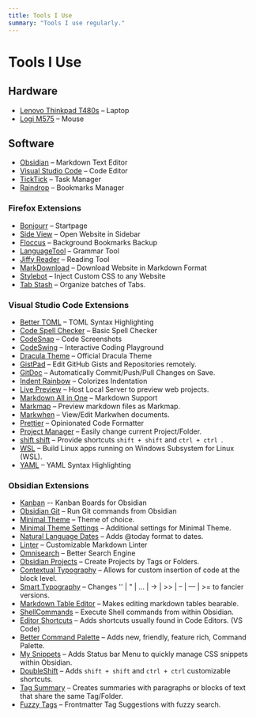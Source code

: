 ```yaml
---
title: Tools I Use
summary: "Tools I use regularly."
---
```


# Tools I Use

## Hardware
- [Lenovo Thinkpad T480s](https://www.notebookcheck.net/Lenovo-ThinkPad-T480s-20L8S02D00.294734.0.html) – Laptop
- [Logi M575](https://www.logitech.com/en-us/products/mice/m575-ergo-wireless-trackball) – Mouse

## Software
- [Obsidian](https://obsidian.md/) – Markdown Text Editor
- [Visual Studio Code](https://code.visualstudio.com/) – Code Editor
- [TickTick](https://ticktick.com/) – Task Manager
- [Raindrop](https://raindrop.io/) – Bookmarks Manager

### Firefox Extensions
- [Bonjourr](https://addons.mozilla.org/en-US/firefox/addon/bonjourr-startpage/) – Startpage
- [Side View](https://addons.mozilla.org/en-US/firefox/addon/side-view/) – Open Website in Sidebar
- [Floccus](https://addons.mozilla.org/en-US/firefox/addon/floccus) – Background Bookmarks Backup
- [LanguageTool](https://addons.mozilla.org/en-US/firefox/addon/languagetool/) – Grammar Tool
- [Jiffy Reader](https://addons.mozilla.org/en-US/firefox/addon/jiffy-reader/) – Reading Tool
- [MarkDownload](https://addons.mozilla.org/en-US/firefox/addon/markdownload/) – Download Website in Markdown Format
- [Stylebot](https://addons.mozilla.org/en-US/firefox/addon/stylebot-web/) – Inject Custom CSS to any Website
- [Tab Stash](https://addons.mozilla.org/en-US/firefox/addon/tab-stash/) – Organize batches of Tabs.

### Visual Studio Code Extensions
- [Better TOML](https://marketplace.visualstudio.com/items?itemName=bungcip.better-toml) – TOML Syntax Highlighting
- [Code Spell Checker](https://marketplace.visualstudio.com/items?itemName=streetsidesoftware.code-spell-checker) – Basic Spell Checker
- [CodeSnap](https://marketplace.visualstudio.com/items?itemName=adpyke.codesnap) – Code Screenshots
- [CodeSwing](https://marketplace.visualstudio.com/items?itemName=codespaces-Contrib.codeswing) – Interactive Coding Playground
- [Dracula Theme](https://marketplace.visualstudio.com/items?itemName=dracula-theme.theme-dracula) – Official Dracula Theme
- [GistPad](https://marketplace.visualstudio.com/items?itemName=vsls-contrib.gistfs) – Edit GitHub Gists and Repositories remotely.
- [GitDoc](https://marketplace.visualstudio.com/items?itemName=vsls-contrib.gitdoc) – Automatically Commit/Push/Pull Changes on Save.
- [Indent Rainbow](https://marketplace.visualstudio.com/items?itemName=oderwat.indent-rainbow) – Colorizes Indentation
- [Live Preview](https://marketplace.visualstudio.com/items?itemName=ms-vscode.live-server) – Host Local Server to preview web projects.
- [Markdown All in One](https://marketplace.visualstudio.com/items?itemName=yzhang.markdown-all-in-one) – Markdown Support
- [Markmap](https://marketplace.visualstudio.com/items?itemName=gera2ld.markmap-vscode) – Preview markdown files as Markmap.
- [Markwhen](https://marketplace.visualstudio.com/items?itemName=Markwhen.markwhen) – View/Edit Markwhen documents.
- [Prettier](https://marketplace.visualstudio.com/items?itemName=esbenp.prettier-vscode) – Opinionated Code Formatter
- [Project Manager](https://marketplace.visualstudio.com/items?itemName=alefragnani.project-manager) – Easily change current Project/Folder.
- [shift shift](https://marketplace.visualstudio.com/items?itemName=ahgood.shift-shift) – Provide shortcuts `shift + shift` and `ctrl + ctrl `.
- [WSL](https://marketplace.visualstudio.com/items?itemName=ms-vscode-remote.remote-wsl) – Build Linux apps running on Windows Subsystem for Linux (WSL).
- [YAML](https://marketplace.visualstudio.com/items?itemName=redhat.vscode-yaml) – YAML Syntax Highlighting

### Obsidian Extensions
- [Kanban](https://github.com/mgmeyers/obsidian-kanban) -- Kanban Boards for Obsidian
- [Obsidian Git](https://github.com/denolehov/obsidian-git) – Run Git commands from Obsidian
- [Minimal Theme](https://github.com/kepano/obsidian-minimal) – Theme of choice.
- [Minimal Theme Settings](https://github.com/kepano/obsidian-minimal-settings) – Additional settings for Minimal Theme.
- [Natural Language Dates](https://github.com/argenos/nldates-obsidian) – Adds @today format to dates.
- [Linter](https://github.com/platers/obsidian-linter) – Customizable Markdown Linter
- [Omnisearch](https://github.com/scambier/obsidian-omnisearch) – Better Search Engine
- [Obsidian Projects](https://github.com/marcusolsson/obsidian-projects) – Create Projects by Tags or Folders.
- [Contextual Typography](https://github.com/mgmeyers/obsidian-contextual-typography) – Allows for custom insertion of code at the block level.
- [Smart Typography](https://github.com/mgmeyers/obsidian-smart-typography) – Changes '' | " | ... | -> | >> | – | — | >= to fancier versions.
- [Markdown Table Editor](https://github.com/ganesshkumar/obsidian-table-editor) – Makes editing markdown tables bearable.
- [ShellCommands](https://github.com/Taitava/obsidian-shellcommands) – Execute Shell commands from within Obsidian.
- [Editor Shortcuts](https://github.com/timhor/obsidian-editor-shortcuts) – Adds shortcuts usually found in Code Editors. (VS Code)
- [Better Command Palette](https://github.com/AlexBieg/obsidian-better-command-palette) –  Adds new, friendly, feature rich, Command Palette.
- [My Snippets](https://github.com/chetachiezikeuzor/MySnippets-Plugin) – Adds Status bar Menu to quickly manage CSS snippets within Obsidian.
- [DoubleShift](https://github.com/Qwyntex/doubleshift) – Adds `shift + shift` and `ctrl + ctrl` customizable shortcuts.
- [Tag Summary](https://github.com/macrojd/tag-summary) – Creates summaries with paragraphs or blocks of text that share the same Tag/Folder.
- [Fuzzy Tags](https://github.com/adriandersen/obsidian-fuzzytag) – Frontmatter Tag Suggestions with fuzzy search.